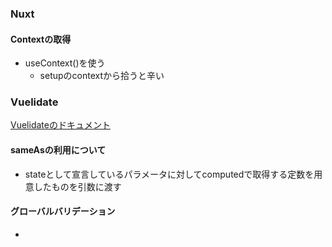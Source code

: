 ### Nuxt

#### Contextの取得

- useContext()を使う
    - setupのcontextから拾うと辛い


### Vuelidate
[Vuelidateのドキュメント](https://vuelidate-next.netlify.app/advanced_usage.html#using-reactive-state)

#### sameAsの利用について

- stateとして宣言しているパラメータに対してcomputedで取得する定数を用意したものを引数に渡す

#### グローバルバリデーション

- 
